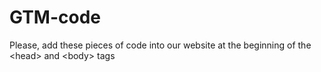 # GTM-code
Please, add these pieces of code into our website at the beginning of the &lt;head> and &lt;body> tags

